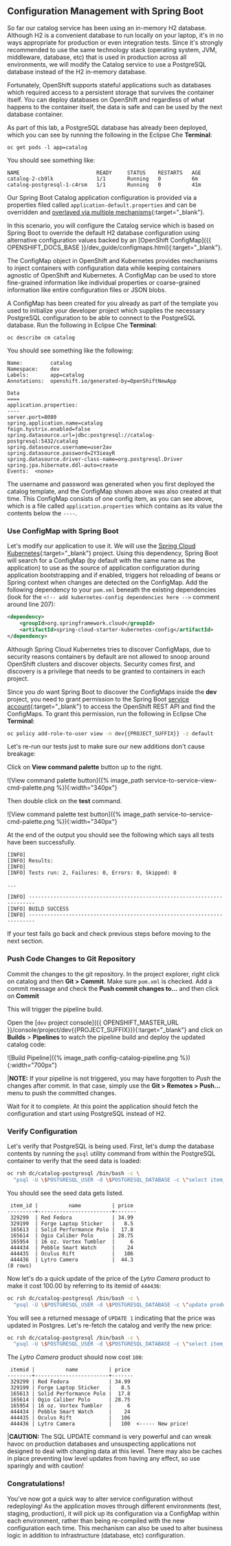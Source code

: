 ## Configuration Management with Spring Boot

So far our catalog service has been using an in-memory H2 database. Although H2 is a
convenient database to run locally on your laptop, it's in no ways appropriate for production
or even integration tests. Since it's strongly recommended to use the same technology stack
(operating system, JVM, middleware, database, etc) that is used in production across all environments,
we will modify the Catalog service to use a PostgreSQL database instead of the H2 in-memory database.

Fortunately, OpenShift supports stateful applications such as databases which required access to a
persistent storage that survives the container itself. You can deploy databases on OpenShift and
regardless of what happens to the container itself, the data is safe and can be used by the next
database container.

As part of this lab, a PostgreSQL database has already been deployed, which you can see by running 
the following in the Eclipse Che **Terminal**:

~~~shell
oc get pods -l app=catalog
~~~

You should see something like:

~~~shell
NAME                         READY     STATUS    RESTARTS   AGE
catalog-2-cb9lk              1/1       Running   0          6m
catalog-postgresql-1-c4rsm   1/1       Running   0          41m
~~~

Our Spring Boot Catalog application configuration is provided via a properties filed called `application-default.properties`
and can be overridden and [overlayed via multiple mechanisms](https://docs.spring.io/spring-boot/docs/current/reference/html/boot-features-external-config.html){:target="_blank"}.

In this scenario, you will configure the Catalog service which is based on Spring Boot to override the default
H2 database configuration using alternative configuration values backed by an [OpenShift ConfigMap]({{ OPENSHIFT_DOCS_BASE }}/dev_guide/configmaps.html){:target="_blank"}.

The ConfigMap object in OpenShift and Kubernetes provides mechanisms to inject containers with configuration 
data while keeping containers agnostic of OpenShift and Kubernetes. A ConfigMap can be used to store fine-grained 
information like individual properties or coarse-grained information like entire configuration files or JSON blobs.

A ConfigMap has been created for you already as part of the template you used to initialize your developer project
which supplies the necessary PostgreSQL configuration to be
able to connect to the PostgreSQL database. Run the following in Eclipse Che **Terminal**:

~~~shell
oc describe cm catalog
~~~

You should see something like the following:

~~~shell
Name:         catalog
Namespace:    dev
Labels:       app=catalog
Annotations:  openshift.io/generated-by=OpenShiftNewApp

Data
====
application.properties:
----
server.port=8080
spring.application.name=catalog
feign.hystrix.enabled=false
spring.datasource.url=jdbc:postgresql://catalog-postgresql:5432/catalog
spring.datasource.username=user2av
spring.datasource.password=2Y3ieayR
spring.datasource.driver-class-name=org.postgresql.Driver
spring.jpa.hibernate.ddl-auto=create
Events:  <none>
~~~

The username and password was generated when you first deployed the catalog template, and the ConfigMap shown
above was also created at that time. This ConfigMap consists of one config item, as you can see above, which is 
a file called `application.properties` which contains as its value the contents below the `----`.

### Use ConfigMap with Spring Boot

Let's modify our application to use it. We will use the [Spring Cloud Kubernetes](https://github.com/fabric8io/spring-cloud-kubernetes#configmap-propertysource){:target="_blank"}
project. Using this dependency, Spring Boot will search for a ConfigMap (by default with the same name as
the application) to use as the source of application configuration during application bootstrapping and
if enabled, triggers hot reloading of beans or Spring context when changes are detected on the ConfigMap.
Add the following dependency to your `pom.xml` beneath the existing
dependencies (look for the `<!-- add kubernetes-config dependencies here -->` comment around line 207):

~~~xml
<dependency>
    <groupId>org.springframework.cloud</groupId>
    <artifactId>spring-cloud-starter-kubernetes-config</artifactId>
</dependency>
~~~

Although Spring Cloud Kubernetes tries to discover ConfigMaps, due to security reasons containers
by default are not allowed to snoop around OpenShift clusters and discover objects. Security comes first,
and discovery is a privilege that needs to be granted to containers in each project.

Since you _do_ want Spring Boot to discover the ConfigMaps inside the **dev** project, you
need to grant permission to the Spring Boot [service account]({{OPENSHIFT_DOCS_BASE}}/dev_guide/service_accounts.html){:target="_blank"} to access the OpenShift REST API and find the
ConfigMaps. To grant this permission, run the following in Eclipse Che **Terminal**:

~~~bash
oc policy add-role-to-user view -n dev{{PROJECT_SUFFIX}} -z default
~~~

Let's re-run our tests just to make sure our new additions don't cause breakage:

Click on **View command palette** button up to the right.

![View command palette button]({% image_path service-to-service-view-cmd-palette.png %}){:width="340px"}

Then double click on the **test** command.

![View command palette test button]({% image_path service-to-service-cmd-palette.png %}){:width="340px"}

At the end of the output you should see the following which says all tests have been successfully.

~~~shell
[INFO] 
[INFO] Results:
[INFO] 
[INFO] Tests run: 2, Failures: 0, Errors: 0, Skipped: 0

...

[INFO] ------------------------------------------------------------------------
[INFO] BUILD SUCCESS
[INFO] ------------------------------------------------------------------------
~~~

If your test fails go back and check previous steps before moving to the next section.

### Push Code Changes to Git Repository

Commit the changes to the git repository. In the project explorer, right click on catalog and 
then **Git > Commit**. Make sure `pom.xml` is checked. Add a commit message and check 
the **Push commit changes to...** and then click on **Commit**

This will trigger the pipeline build.

Open the [`dev` project console]({{ OPENSHIFT_MASTER_URL }}/console/project/dev{{PROJECT_SUFFIX}}){:target="_blank"} and click on **Builds** > **Pipelines** to watch the pipeline build and deploy the updated catalog code:

![Build Pipeline]({% image_path config-catalog-pipeline.png %}){:width="700px"}

|**NOTE:** If your pipeline is not triggered, you may have forgotten to *Push* the changes after commit. In that case, simply use the **Git > Remotes > Push...** menu to push the committed changes.

Wait for it to complete. At this point the application
should fetch the configuration and start using PostgreSQL instead of H2.

### Verify Configuration

Let's verify that PostgreSQL is being used. First, let's dump the database contents by
running the `psql` utility command from within the PostgreSQL container to verify that the seed data is loaded:

~~~sh
oc rsh dc/catalog-postgresql /bin/bash -c \
  "psql -U \$POSTGRESQL_USER -d \$POSTGRESQL_DATABASE -c \"select item_id, name, price from product\""
~~~

You should see the seed data gets listed.

~~~
 item_id |          name          | price
---------+------------------------+-------
 329299  | Red Fedora             | 34.99
 329199  | Forge Laptop Sticker   |   8.5
 165613  | Solid Performance Polo |  17.8
 165614  | Ogio Caliber Polo      | 28.75
 165954  | 16 oz. Vortex Tumbler  |     6
 444434  | Pebble Smart Watch     |    24
 444435  | Oculus Rift            |   106
 444436  | Lytro Camera           |  44.3
(8 rows)
~~~

Now let's do a quick update of the price of the _Lytro Camera_ product to make it cost 100.00 by referring to its
itemid of `444436`:

~~~sh
oc rsh dc/catalog-postgresql /bin/bash -c \
  "psql -U \$POSTGRESQL_USER -d \$POSTGRESQL_DATABASE -c \"update product set price=100.0 where item_id='444436'\""
~~~

You will see a returned message of `UPDATE 1` indicating that the price was updated in Postgres. Let's re-fetch the catalog
and verify the new price:

~~~sh
oc rsh dc/catalog-postgresql /bin/bash -c \
  "psql -U \$POSTGRESQL_USER -d \$POSTGRESQL_DATABASE -c \"select item_id, name, price from product\""
~~~

The _Lytro Camera_ product should now cost `100`:

~~~
 itemid |          name          | price
--------+------------------------+-------
 329299 | Red Fedora             | 34.99
 329199 | Forge Laptop Sticker   |   8.5
 165613 | Solid Performance Polo |  17.8
 165614 | Ogio Caliber Polo      | 28.75
 165954 | 16 oz. Vortex Tumbler  |     6
 444434 | Pebble Smart Watch     |    24
 444435 | Oculus Rift            |   106
 444436 | Lytro Camera           |   100  <----- New price!
~~~

|**CAUTION:** The SQL UPDATE command is very powerful and can wreak havoc on production databases and unsuspecting applications not designed to deal with changing data at this level. There may also be caches in place preventing low level updates from having any effect, so use sparingly and with caution!

### Congratulations!

You've now got a quick way to alter service configuration without redeploying! As the application moves
through different environments (test, staging, production), it will pick up its configuration via a 
ConfigMap within each environment, rather than being re-compiled with the new configuration each time.
This mechanism can also be used to alter business logic in addition to infrastructure (database, etc)
configuration.
